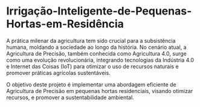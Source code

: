 # Irrigação-Inteligente-de-Pequenas-Hortas-em-Residência

  A prática milenar da agricultura tem sido crucial para a subsistência humana, moldando a sociedade ao longo da história. No cenário atual, a Agricultura de Precisão, também conhecida como Agricultura 4.0, surge como uma evolução revolucionária, integrando tecnologias da Indústria 4.0 e Internet das Coisas (IoT) para otimizar o uso de recursos naturais e promover práticas agrícolas sustentáveis.

  O objetivo deste projeto é implementar uma abordagem eficiente de Agricultura de Precisão em pequenas hortas residenciais, visando otimizar recursos, e promover a sustentabilidade ambiental.

